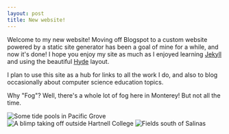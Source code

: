 ```yaml
---
layout: post
title: New website! 
---
```


Welcome to my new website! Moving off Blogspot to a custom website powered by a static site generator has been a goal of mine for a while, and now it's done! I hope you enjoy my site as much as I enjoyed learning [Jekyll](https://jekyllrb.com/) and using the beautiful [Hyde](http://hyde.getpoole.com) layout. 

I plan to use this site as a hub for links to all the work I do, and also to blog occasionally about computer science education topics. 

Why "Fog"? Well, there's a whole lot of fog here in Monterey! But not all the time.

![Some tide pools in Pacific Grove](https://lh3.googleusercontent.com/dbg_TIZBbOmOPmvc-j4lg_Q_m42m8_r2_haoV69zVivZ4foYoEb6630TtW8nhXzDldE74I7fY-lTsYhHck-BGfcDgcvAx1WGcr_qtwa5s0m9e_KkydqOGloxArs-faz3WcGB0IVdYyYahQB9Z-7V0MB5ItG5-Tn8Vy8PtQl8JnTI_wQt4c95orUZ43xwm1k1MweWiNF5KzjUsIxrceS0g3vCXH7r6V-LUK6uNNk1ITWlhyNbvHVGLWc_DUDrMnL9fEy-t11GfcbEU6O9lW324zkU2VhHb3QkUlqJmOihbeZy8X5TaPyqfoJtmiY8eRhfoW6fPGh_e_6gFohkKPBklo6rPaKRQD_o91TveLjDshdXDdgjZpWarzjjiZYW26L6yNyrMAl09-fQdQSfa1aCZIjFL4AlQp1GM4Iv7vAiSZOpnLy1UnK8-VnB2QOPBgtkitgqcKfmziPaQDZW0HQxcrr4n5qEWKsOTHQ5ChTnycHXa96mx92Vhq8QL92j_cb6l5fqhKYVQG9EfFIoNZXtymFxwvykwXuhUlzO1Ml8iY0=w397-h705-no) ![A blimp taking off outside Hartnell College](https://lh3.googleusercontent.com/RnxVvm6W8_qbU1hPzuZQqknIFK5UMDh7VlzY2Gyzd7b_72i7zpgz-QdK5e1bQQb4IkykTJ-N8uUAzGSgO1XlQb5gxSmpqtMoBejG4PKl5B1pmUYP2kqHh4Y_jkUJZGJDrJ3xlkVP-78Qj1Qmcid5suczBLSWnc8kKYj-7dHcPYVnCj-IkxJLFF8m99ApSX1fUDZz72udHpOwYhzdlqm7jF3oAdApzUl_x6wHB7qkYFiFFGsoBMXUJV6cDrALPe7VLAccR92kFGdPIunZKeeFNQBp50g0nlsIZwPpdjejAtmzspihRj9trIPx1ucETxRHuHCZHe1gGpjkU7yZrlQuwyRJqvJdpTOJLw0qi3o80oPVV4KEweGM7fqaLJSk28h5mmmYQHR-G9JyFV9cCixqZIm-UsJvM0jB7ix8RmIa-2v1f6VNIdaM6YkftocI4CBfUlVaDd0WCjgnPxoPcCQZi3cj264GYcPMiP3fC-iPbZ6i8R3KF0g5AkginbHsxogpY60QlthdYlOTexUwRLabW1su67Iiggsy4xHivTitf3Y=w397-h705-no)
![Fields south of Salinas](https://lh3.googleusercontent.com/emOKYNh2ehIjQIcj14WCK4L7L7ZBf89fnz_e8WyQU0n46BFae7wWDOUPHkFO-qQkAGrKTGLlX2IaTanuK4exSgnOjEusAutldXORJX67TyPxXJEfrjKXsrH63vaMgrPMOd6I0YJIRH0Ke32iGIovHbzlezDkMMsLfV-Q53hPV2oe7fDUZrCrBr-7eLMZ--WCB1vLOriWGm5wmre0aNUpTBwZBo9U_Y3ZlIHM6M71mrftuVk0na8cZZnk_WOfTUmP2C4J6UlZbK83T3Jw7DsorLRTk9qOR725xxxRQ314E6utEBYWBGEYYQWA5GN7ZLlP6KhklAWNsuKXrgfHrvNGYqbkJk8zT_Fe3ZvVsLjirW8y35o9jNaJLvLI-QiYExA9wrfpT1d0PpBe3zDl-pGPm9kvE_F5l36nvTcyGZze1-YGJAoRFU7zlv1_927NkZaNO07AsfmHNxDA2LxL4yd2pwLEorjTqReT8laYpWIuWFuupWHRlSxPrfhnoqXkRVQvPbssIYPgL6AzHxdWQBFZSntP7ielEZg-o2JRwR1-13I=w1254-h705-no)

